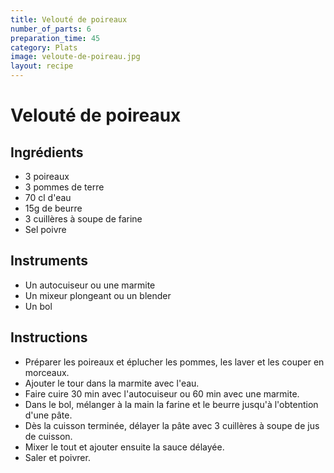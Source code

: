 ```yaml
---
title: Velouté de poireaux
number_of_parts: 6
preparation_time: 45
category: Plats
image: veloute-de-poireau.jpg
layout: recipe
---
```

# Velouté de poireaux

## Ingrédients

- 3 poireaux
- 3 pommes de terre
- 70 cl d'eau
- 15g de beurre
- 3 cuillères à soupe de farine
- Sel poivre

## Instruments

- Un autocuiseur ou une marmite
- Un mixeur plongeant ou un blender
- Un bol

## Instructions

- Préparer les poireaux et éplucher les pommes, les laver et les couper en morceaux.
- Ajouter le tour dans la marmite avec l'eau.
- Faire cuire 30 min avec l'autocuiseur ou 60 min avec une marmite.
- Dans le bol, mélanger à la main la farine et le beurre jusqu'à l'obtention d'une pâte.
- Dès la cuisson terminée, délayer la pâte avec 3 cuillères à soupe de jus de cuisson.
- Mixer le tout et ajouter ensuite la sauce délayée.
- Saler et poivrer.

